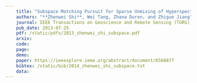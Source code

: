 ```yaml
---
    title: "Subspace Matching Pursuit for Sparse Unmixing of Hyperspectral Data"
    authors: "**Zhenwei Shi**, Wei Tang, Zhana Duren, and Zhiguo Jiang"
    journal: IEEE Transactions on Geoscience and Remote Sensing (TGRS)
    pub_date: 2013-07-25
    pdf: /static/pdfs/2013_zhenwei_shi_subspace.pdf
    arxiv: 
    code: 
    page: 
    demo: 
    paper: https://ieeexplore.ieee.org/abstract/document/6568877
    bibtex: /static/bib/2014_zhenwei_shi_subspace.txt
    data:
---
```

    